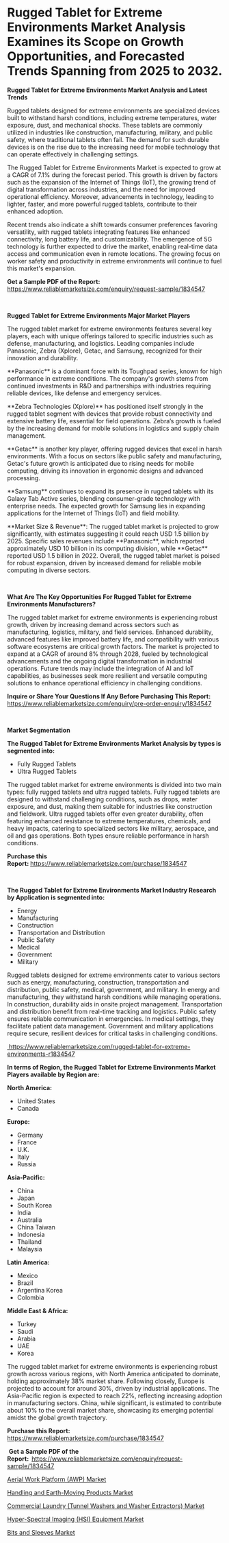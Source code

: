 <p><h1>Rugged Tablet for Extreme Environments Market Analysis Examines its Scope on Growth Opportunities, and Forecasted Trends Spanning from 2025 to 2032.</h1></p><p><strong>Rugged Tablet for Extreme Environments Market Analysis and Latest Trends</strong></p>
<p><p>Rugged tablets designed for extreme environments are specialized devices built to withstand harsh conditions, including extreme temperatures, water exposure, dust, and mechanical shocks. These tablets are commonly utilized in industries like construction, manufacturing, military, and public safety, where traditional tablets often fail. The demand for such durable devices is on the rise due to the increasing need for mobile technology that can operate effectively in challenging settings.</p><p>The Rugged Tablet for Extreme Environments Market is expected to grow at a CAGR of 7.1% during the forecast period. This growth is driven by factors such as the expansion of the Internet of Things (IoT), the growing trend of digital transformation across industries, and the need for improved operational efficiency. Moreover, advancements in technology, leading to lighter, faster, and more powerful rugged tablets, contribute to their enhanced adoption. </p><p>Recent trends also indicate a shift towards consumer preferences favoring versatility, with rugged tablets integrating features like enhanced connectivity, long battery life, and customizability. The emergence of 5G technology is further expected to drive the market, enabling real-time data access and communication even in remote locations. The growing focus on worker safety and productivity in extreme environments will continue to fuel this market's expansion.</p></p>
<p><strong>Get a Sample PDF of the Report:&nbsp;</strong> <a href="https://www.reliablemarketsize.com/enquiry/request-sample/1834547?utm_campaign=1879&utm_medium=2&utm_source=Github&utm_content=ia&utm_term=28022025&utm_id=rugged-tablet-for-extreme-environments">https://www.reliablemarketsize.com/enquiry/request-sample/1834547</a></p>
<p>&nbsp;</p>
<p><strong>Rugged Tablet for Extreme Environments Major Market Players</strong></p>
<p><p>The rugged tablet market for extreme environments features several key players, each with unique offerings tailored to specific industries such as defense, manufacturing, and logistics. Leading companies include Panasonic, Zebra (Xplore), Getac, and Samsung, recognized for their innovation and durability.</p><p>**Panasonic** is a dominant force with its Toughpad series, known for high performance in extreme conditions. The company's growth stems from continued investments in R&D and partnerships with industries requiring reliable devices, like defense and emergency services.</p><p>**Zebra Technologies (Xplore)** has positioned itself strongly in the rugged tablet segment with devices that provide robust connectivity and extensive battery life, essential for field operations. Zebra’s growth is fueled by the increasing demand for mobile solutions in logistics and supply chain management.</p><p>**Getac** is another key player, offering rugged devices that excel in harsh environments. With a focus on sectors like public safety and manufacturing, Getac's future growth is anticipated due to rising needs for mobile computing, driving its innovation in ergonomic designs and advanced processing.</p><p>**Samsung** continues to expand its presence in rugged tablets with its Galaxy Tab Active series, blending consumer-grade technology with enterprise needs. The expected growth for Samsung lies in expanding applications for the Internet of Things (IoT) and field mobility.</p><p>**Market Size & Revenue**: The rugged tablet market is projected to grow significantly, with estimates suggesting it could reach USD 1.5 billion by 2025. Specific sales revenues include **Panasonic**, which reported approximately USD 10 billion in its computing division, while **Getac** reported USD 1.5 billion in 2022. Overall, the rugged tablet market is poised for robust expansion, driven by increased demand for reliable mobile computing in diverse sectors.</p></p>
<p>&nbsp;</p>
<p><strong>What Are The Key Opportunities For Rugged Tablet for Extreme Environments Manufacturers?</strong></p>
<p><p>The rugged tablet market for extreme environments is experiencing robust growth, driven by increasing demand across sectors such as manufacturing, logistics, military, and field services. Enhanced durability, advanced features like improved battery life, and compatibility with various software ecosystems are critical growth factors. The market is projected to expand at a CAGR of around 8% through 2028, fueled by technological advancements and the ongoing digital transformation in industrial operations. Future trends may include the integration of AI and IoT capabilities, as businesses seek more resilient and versatile computing solutions to enhance operational efficiency in challenging conditions.</p></p>
<p><strong>Inquire or Share Your Questions If Any Before Purchasing This Report:</strong> <a href="https://www.reliablemarketsize.com/enquiry/pre-order-enquiry/1834547?utm_campaign=1879&utm_medium=2&utm_source=Github&utm_content=ia&utm_term=28022025&utm_id=rugged-tablet-for-extreme-environments">https://www.reliablemarketsize.com/enquiry/pre-order-enquiry/1834547</a></p>
<p>&nbsp;</p>
<p><strong>Market Segmentation</strong></p>
<p><strong>The Rugged Tablet for Extreme Environments Market Analysis by types is segmented into:</strong></p>
<p><ul><li>Fully Rugged Tablets</li><li>Ultra Rugged Tablets</li></ul></p>
<p><p>The rugged tablet market for extreme environments is divided into two main types: fully rugged tablets and ultra rugged tablets. Fully rugged tablets are designed to withstand challenging conditions, such as drops, water exposure, and dust, making them suitable for industries like construction and fieldwork. Ultra rugged tablets offer even greater durability, often featuring enhanced resistance to extreme temperatures, chemicals, and heavy impacts, catering to specialized sectors like military, aerospace, and oil and gas operations. Both types ensure reliable performance in harsh conditions.</p></p>
<p><strong>Purchase this Report:&nbsp;</strong><a href="https://www.reliablemarketsize.com/purchase/1834547?utm_campaign=1879&utm_medium=2&utm_source=Github&utm_content=ia&utm_term=28022025&utm_id=rugged-tablet-for-extreme-environments">https://www.reliablemarketsize.com/purchase/1834547</a></p>
<p>&nbsp;</p>
<p><strong>The Rugged Tablet for Extreme Environments Market Industry Research by Application is segmented into:</strong></p>
<p><ul><li>Energy</li><li>Manufacturing</li><li>Construction</li><li>Transportation and Distribution</li><li>Public Safety</li><li>Medical</li><li>Government</li><li>Military</li></ul></p>
<p><p>Rugged tablets designed for extreme environments cater to various sectors such as energy, manufacturing, construction, transportation and distribution, public safety, medical, government, and military. In energy and manufacturing, they withstand harsh conditions while managing operations. In construction, durability aids in onsite project management. Transportation and distribution benefit from real-time tracking and logistics. Public safety ensures reliable communication in emergencies. In medical settings, they facilitate patient data management. Government and military applications require secure, resilient devices for critical tasks in challenging conditions.</p></p>
<p><a href="https://www.reliablemarketsize.com/rugged-tablet-for-extreme-environments-r1834547?utm_campaign=1879&utm_medium=2&utm_source=Github&utm_content=ia&utm_term=28022025&utm_id=rugged-tablet-for-extreme-environments">&nbsp;https://www.reliablemarketsize.com/rugged-tablet-for-extreme-environments-r1834547</a></p>
<p><strong>In terms of Region, the Rugged Tablet for Extreme Environments Market Players available by Region are:</strong></p>
<p>
    <p> <strong> North America: </strong>
        <ul>
            <li>United States</li>
            <li>Canada</li>
        </ul>
        </p> 
    <p> <strong> Europe: </strong>
        <ul>
            <li>Germany</li>
            <li>France</li>
            <li>U.K.</li>
            <li>Italy</li>
            <li>Russia</li>
        </ul>
        </p> 
    <p> <strong> Asia-Pacific: </strong>
        <ul>
            <li>China</li>
            <li>Japan</li>
            <li>South Korea</li>
            <li>India</li>
            <li>Australia</li>
            <li>China Taiwan</li>
            <li>Indonesia</li>
            <li>Thailand</li>
            <li>Malaysia</li>
        </ul>
        </p> 
    <p> <strong> Latin America: </strong>
        <ul>
            <li>Mexico</li>
            <li>Brazil</li>
            <li>Argentina Korea</li>
            <li>Colombia</li>
        </ul>
        </p> 
    <p> <strong> Middle East & Africa: </strong>
        <ul>
            <li>Turkey</li>
            <li>Saudi</li>
            <li>Arabia</li>
            <li>UAE</li>
            <li>Korea</li>
        </ul>
    </p>
    </p>
<p><p>The rugged tablet market for extreme environments is experiencing robust growth across various regions, with North America anticipated to dominate, holding approximately 38% market share. Following closely, Europe is projected to account for around 30%, driven by industrial applications. The Asia-Pacific region is expected to reach 22%, reflecting increasing adoption in manufacturing sectors. China, while significant, is estimated to contribute about 10% to the overall market share, showcasing its emerging potential amidst the global growth trajectory.</p></p>
<p><strong>Purchase this Report: </strong><a href="https://www.reliablemarketsize.com/purchase/1834547?utm_campaign=1879&utm_medium=2&utm_source=Github&utm_content=ia&utm_term=28022025&utm_id=rugged-tablet-for-extreme-environments">https://www.reliablemarketsize.com/purchase/1834547</a></p>
<p>&nbsp;<strong>Get a Sample PDF of the Report:&nbsp;&nbsp;</strong><a href="https://www.reliablemarketsize.com/enquiry/request-sample/1834547?utm_campaign=1879&utm_medium=2&utm_source=Github&utm_content=ia&utm_term=28022025&utm_id=rugged-tablet-for-extreme-environments">https://www.reliablemarketsize.com/enquiry/request-sample/1834547</a></p>
<p><strong></strong></p>
<p><p><a href="https://github.com/koomanprudy/Market-Research-Report-List-1/blob/main/aerial-work-platform-awp-market.md?utm_campaign=1879&utm_medium=2&utm_source=Github&utm_content=ia&utm_term=28022025&utm_id=rugged-tablet-for-extreme-environments">Aerial Work Platform (AWP) Market</a></p><p><a href="https://github.com/tineamonaya/Market-Research-Report-List-1/blob/main/handling-and-earth-moving-products-market.md?utm_campaign=1879&utm_medium=2&utm_source=Github&utm_content=ia&utm_term=28022025&utm_id=rugged-tablet-for-extreme-environments">Handling and Earth-Moving Products Market</a></p><p><a href="https://github.com/rigelciara0p/Market-Research-Report-List-1/blob/main/commercial-laundry-tunnel-washers-and-washer-extractors-market.md?utm_campaign=1879&utm_medium=2&utm_source=Github&utm_content=ia&utm_term=28022025&utm_id=rugged-tablet-for-extreme-environments">Commercial Laundry (Tunnel Washers and Washer Extractors) Market</a></p><p><a href="https://github.com/lecaneidreks/Market-Research-Report-List-1/blob/main/hyper-spectral-imaging-hsi-equipment-market.md?utm_campaign=1879&utm_medium=2&utm_source=Github&utm_content=ia&utm_term=28022025&utm_id=rugged-tablet-for-extreme-environments">Hyper-Spectral Imaging (HSI) Equipment Market</a></p><p><a href="https://github.com/koopalujale2/Market-Research-Report-List-1/blob/main/bits-and-sleeves-market.md?utm_campaign=1879&utm_medium=2&utm_source=Github&utm_content=ia&utm_term=28022025&utm_id=rugged-tablet-for-extreme-environments">Bits and Sleeves Market</a></p></p>